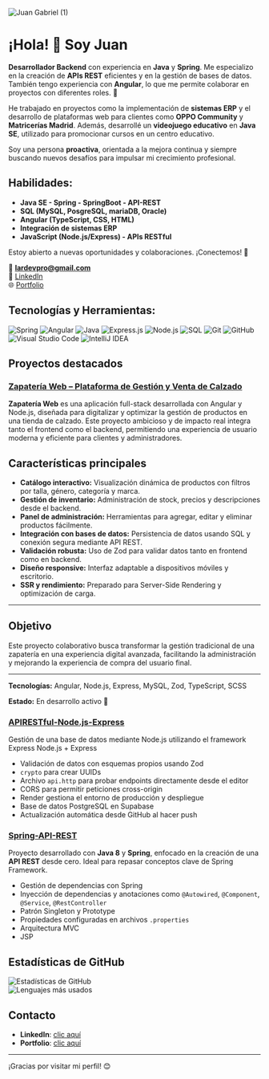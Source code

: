 ![Juan Gabriel (1)](https://github.com/user-attachments/assets/36967271-0440-4963-828b-0fbdbf888a10)

# ¡Hola! 👋 Soy **Juan**  
**Desarrollador Backend** con experiencia en **Java** y **Spring**. Me especializo en la creación de **APIs REST** eficientes y en la gestión de bases de datos. También tengo experiencia con **Angular**, lo que me permite colaborar en proyectos con diferentes roles. 🚀

He trabajado en proyectos como la implementación de **sistemas ERP** y el desarrollo de plataformas web para clientes como **OPPO Community** y **Matricerías Madrid**. Además, desarrollé un **videojuego educativo** en **Java SE**, utilizado para promocionar cursos en un centro educativo.

Soy una persona **proactiva**, orientada a la mejora continua y siempre buscando nuevos desafíos para impulsar mi crecimiento profesional.

## Habilidades:
- **Java SE - Spring - SpringBoot - API-REST**
- **SQL (MySQL, PosgreSQL, mariaDB, Oracle)**
- **Angular (TypeScript, CSS, HTML)**
- **Integración de sistemas ERP**
- **JavaScript (Node.js/Express) - APIs RESTful**

Estoy abierto a nuevas oportunidades y colaboraciones. ¡Conectemos! 🤝

📩 **lardevpro@gmail.com**  
🔗 [LinkedIn](https://www.linkedin.com/in/lardevpro/)  
🌐 [Portfolio](https://lardevpro-portafolio.web.app/)

## Tecnologías y Herramientas:
![Spring](https://img.shields.io/badge/-Spring-6DB33F?style=flat-square&logo=spring&logoColor=white)
![Angular](https://img.shields.io/badge/-Angular-DD0031?style=flat-square&logo=angular&logoColor=white)
![Java](https://img.shields.io/badge/-Java-007396?style=flat-square&logo=java&logoColor=white)
![Express.js](https://img.shields.io/badge/-Express.js-000000?style=flat-square&logo=express&logoColor=white)
![Node.js](https://img.shields.io/badge/-Node.js-339933?style=flat-square&logo=nodedotjs&logoColor=white)
![SQL](https://img.shields.io/badge/-SQL-336791?style=flat-square&logo=postgresql&logoColor=white)
![Git](https://img.shields.io/badge/-Git-F05032?style=flat-square&logo=git&logoColor=white)
![GitHub](https://img.shields.io/badge/-GitHub-181717?style=flat-square&logo=github&logoColor=white)
![Visual Studio Code](https://img.shields.io/badge/-VSCode-007ACC?style=flat-square&logo=visual-studio-code&logoColor=white)
![IntelliJ IDEA](https://img.shields.io/badge/-IntelliJ%20IDEA-000000?style=flat-square&logo=intellij-idea&logoColor=white)

## Proyectos destacados


### [Zapatería Web – Plataforma de Gestión y Venta de Calzado](https://github.com/lardevpro/shoe-store-web)


**Zapatería Web** es una aplicación full-stack desarrollada con Angular y Node.js, diseñada para digitalizar y optimizar la gestión de productos en una tienda de calzado. Este proyecto ambicioso y de impacto real integra tanto el frontend como el backend, permitiendo una experiencia de usuario moderna y eficiente para clientes y administradores.

## Características principales

- **Catálogo interactivo:** Visualización dinámica de productos con filtros por talla, género, categoría y marca.
- **Gestión de inventario:** Administración de stock, precios y descripciones desde el backend.
- **Panel de administración:** Herramientas para agregar, editar y eliminar productos fácilmente.
- **Integración con bases de datos:** Persistencia de datos usando SQL y conexión segura mediante API REST.
- **Validación robusta:** Uso de Zod para validar datos tanto en frontend como en backend.
- **Diseño responsive:** Interfaz adaptable a dispositivos móviles y escritorio.
- **SSR y rendimiento:** Preparado para Server-Side Rendering y optimización de carga.

---

## Objetivo

Este proyecto colaborativo busca transformar la gestión tradicional de una zapatería en una experiencia digital avanzada, facilitando la administración y mejorando la experiencia de compra del usuario final.

---

**Tecnologías:** Angular, Node.js, Express, MySQL, Zod, TypeScript, SCSS

**Estado:** En desarrollo activo 🚀


### [APIRESTful-Node.js-Express](https://github.com/lardevpro/APIRESTful-Nodejs-Express)
Gestión de una base de datos mediante Node.js utilizando el framework Express  Node.js + Express

- Validación de datos con esquemas propios usando Zod  
- `crypto` para crear UUIDs  
- Archivo `api.http` para probar endpoints directamente desde el editor  
- CORS para permitir peticiones cross-origin  
- Render gestiona el entorno de producción y despliegue  
- Base de datos PostgreSQL en Supabase  
- Actualización automática desde GitHub al hacer push  

### [Spring-API-REST](https://github.com/lardevpro/spring-web-fundamentals)
Proyecto desarrollado con **Java 8** y **Spring**, enfocado en la creación de una **API REST** desde cero. Ideal para repasar conceptos clave de Spring Framework.

- Gestión de dependencias con Spring 
- Inyección de dependencias y anotaciones como `@Autowired`, `@Component`, `@Service`, `@RestController`  
- Patrón Singleton y Prototype  
- Propiedades configuradas en archivos `.properties`
- Arquitectura MVC
- JSP    

## Estadísticas de GitHub
![Estadísticas de GitHub](https://github-readme-stats.vercel.app/api?username=lardevpro&show_icons=true&theme=dark)  
![Lenguajes más usados](https://github-readme-stats.vercel.app/api/top-langs/?username=lardevpro&layout=compact&theme=dark)

## Contacto

- **LinkedIn**: [clic aquí](https://www.linkedin.com/in/lardevpro/)
- **Portfolio**: [clic aquí](https://lardevpro-portafolio.web.app/)

---

¡Gracias por visitar mi perfil! 😊
